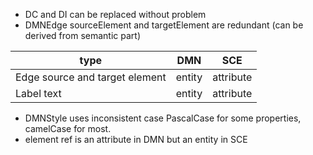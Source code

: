 * DC and DI can be replaced without problem
* DMNEdge sourceElement and targetElement are redundant (can be derived from semantic part)

|       type      |      DMN     |      SCE     |
| --------------- | ------------ | ------------ |
| Edge source and target element | entity | attribute |
| Label text | entity | attribute |

* DMNStyle uses inconsistent case PascalCase for some properties, camelCase for most.
* element ref is an attribute in DMN but an entity in SCE